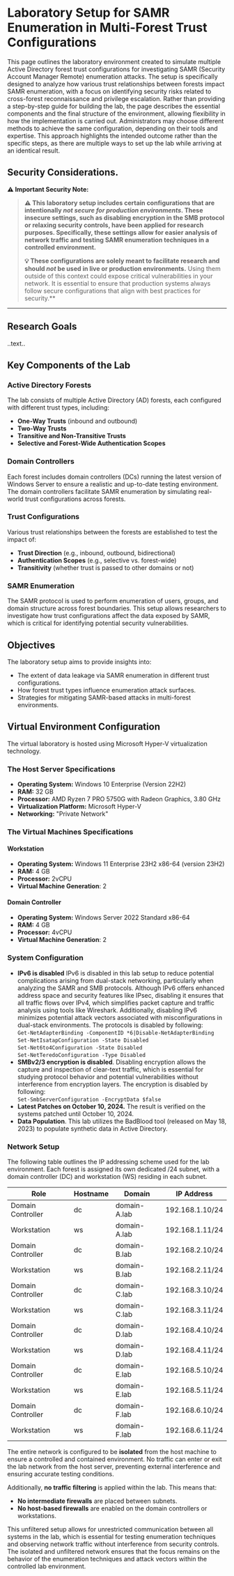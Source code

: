 # Laboratory Setup for SAMR Enumeration in Multi-Forest Trust Configurations

This page outlines the laboratory environment created to simulate multiple Active Directory forest trust configurations for investigating SAMR (Security Account Manager Remote) enumeration attacks. The setup is specifically designed to analyze how various trust relationships between forests impact SAMR enumeration, with a focus on identifying security risks related to cross-forest reconnaissance and privilege escalation. Rather than providing a step-by-step guide for building the lab, the page describes the essential components and the final structure of the environment, allowing flexibility in how the implementation is carried out. Administrators may choose different methods to achieve the same configuration, depending on their tools and expertise. This approach highlights the intended outcome rather than the specific steps, as there are multiple ways to set up the lab while arriving at an identical result.

## Security Considerations.
**⚠️ Important Security Note:**

> **⚠️ This laboratory setup includes certain configurations that are intentionally _**not secure for production environments**_. These insecure settings, such as disabling encryption in the SMB protocol or relaxing security controls, have been applied for research purposes. Specifically, these settings allow for easier analysis of network traffic and testing SAMR enumeration techniques in a controlled environment.**
> 
> **💡 These configurations are solely meant to facilitate research and should _not_ be used in live or production environments.** Using them outside of this context could expose critical vulnerabilities in your network. It is essential to ensure that production systems always follow secure configurations that align with best practices for security.**

---

## Research Goals

..text..

## Key Components of the Lab

### Active Directory Forests
The lab consists of multiple Active Directory (AD) forests, each configured with different trust types, including:

- **One-Way Trusts** (inbound and outbound)
- **Two-Way Trusts**
- **Transitive and Non-Transitive Trusts**
- **Selective and Forest-Wide Authentication Scopes**

### Domain Controllers
Each forest includes domain controllers (DCs) running the latest version of Windows Server to ensure a realistic and up-to-date testing environment. The domain controllers facilitate SAMR enumeration by simulating real-world trust configurations across forests.

### Trust Configurations
Various trust relationships between the forests are established to test the impact of:

- **Trust Direction** (e.g., inbound, outbound, bidirectional)
- **Authentication Scopes** (e.g., selective vs. forest-wide)
- **Transitivity** (whether trust is passed to other domains or not)

### SAMR Enumeration
The SAMR protocol is used to perform enumeration of users, groups, and domain structure across forest boundaries. This setup allows researchers to investigate how trust configurations affect the data exposed by SAMR, which is critical for identifying potential security vulnerabilities.

## Objectives
The laboratory setup aims to provide insights into:

- The extent of data leakage via SAMR enumeration in different trust configurations.
- How forest trust types influence enumeration attack surfaces.
- Strategies for mitigating SAMR-based attacks in multi-forest environments.

## Virtual Environment Configuration

The virtual laboratory is hosted using Microsoft Hyper-V virtualization technology.

### The Host Server Specifications

- **Operating System:** Windows 10 Enterprise (Version 22H2)
- **RAM:** 32 GB
- **Processor:** AMD Ryzen 7 PRO 5750G with Radeon Graphics, 3.80 GHz
- **Virtualization Platform:** Microsoft Hyper-V
- **Networking:** "Private Network"

### The Virtual Machines Specifications

#### Workstation
- **Operating System:** Windows 11 Enterprise 23H2 x86-64 (version 23H2)
- **RAM:** 4 GB
- **Processor:** 2vCPU
- **Virtual Machine Generation**: 2  

#### Domain Controller
- **Operating System:** Windows Server 2022 Standard x86-64
- **RAM:** 4 GB
- **Processor:** 4vCPU
- **Virtual Machine Generation**: 2  

### System Configuration
- **IPv6 is disabled** IPv6 is disabled in this lab setup to reduce potential complications arising from dual-stack networking, particularly when analyzing the SAMR and SMB protocols. Although IPv6 offers enhanced address space and security features like IPsec, disabling it ensures that all traffic flows over IPv4, which simplifies packet capture and traffic analysis using tools like Wireshark. Additionally, disabling IPv6 minimizes potential attack vectors associated with misconfigurations in dual-stack environments. The protocols is disabled by following:  
`Get-NetAdapterBinding -ComponentID *6|Disable-NetAdapterBinding`  
`Set-NetIsatapConfiguration -State Disabled`  
`Set-Net6to4Configuration -State Disabled`  
`Set-NetTeredoConfiguration -Type Disabled`  
- **SMBv2/3 encryption is disabled**. Disabling encryption allows the capture and inspection of clear-text traffic, which is essential for studying protocol behavior and potential vulnerabilities without interference from encryption layers. The encryption is disabled by following:  
`Set-SmbServerConfiguration -EncryptData $false`
- **Latest Patches on October 10, 2024.** The result is verified on the systems patched until October 10, 2024.
- **Data Population**. This lab utilizes the BadBlood tool (released on May 18, 2023) to populate synthetic data in Active Directory.

### Network Setup

The following table outlines the IP addressing scheme used for the lab environment. Each forest is assigned its own dedicated /24 subnet, with a domain controller (DC) and workstation (WS) residing in each subnet.

| Role              | Hostname  | Domain          | IP Address       |
|-------------------|-----------|-----------------|------------------|
| Domain Controller | dc        | domain-A.lab    | 192.168.1.10/24  |
| Workstation       | ws        | domain-A.lab    | 192.168.1.11/24  |
| Domain Controller | dc        | domain-B.lab    | 192.168.2.10/24  |
| Workstation       | ws        | domain-B.lab    | 192.168.2.11/24  |
| Domain Controller | dc        | domain-C.lab    | 192.168.3.10/24  |
| Workstation       | ws        | domain-C.lab    | 192.168.3.11/24  |
| Domain Controller | dc        | domain-D.lab    | 192.168.4.10/24  |
| Workstation       | ws        | domain-D.lab    | 192.168.4.11/24  |
| Domain Controller | dc        | domain-E.lab    | 192.168.5.10/24  |
| Workstation       | ws        | domain-E.lab    | 192.168.5.11/24  |
| Domain Controller | dc        | domain-F.lab    | 192.168.6.10/24  |
| Workstation       | ws        | domain-F.lab    | 192.168.6.11/24  |

The entire network is configured to be **isolated** from the host machine to ensure a controlled and contained environment. No traffic can enter or exit the lab network from the host server, preventing external interference and ensuring accurate testing conditions.

Additionally, **no traffic filtering** is applied within the lab. This means that:

- **No intermediate firewalls** are placed between subnets.
- **No host-based firewalls** are enabled on the domain controllers or workstations.

This unfiltered setup allows for unrestricted communication between all systems in the lab, which is essential for testing enumeration techniques and observing network traffic without interference from security controls. The isolated and unfiltered network ensures that the focus remains on the behavior of the enumeration techniques and attack vectors within the controlled lab environment.
